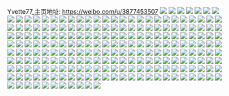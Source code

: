 Yvette77_主页地址: https://weibo.com/u/3877453507 
![](https://wx4.sinaimg.cn/mw2000/e71d3ec3ly1h9e7lo1psjj21o0280npe.jpg) 
![](https://wx4.sinaimg.cn/mw2000/e71d3ec3ly1h9e7lkrqu6j21o0280npe.jpg) 
![](https://wx4.sinaimg.cn/mw2000/e71d3ec3ly1h9bvzmqvgej223v35su10.jpg) 
![](https://wx4.sinaimg.cn/mw2000/e71d3ec3ly1h9bvzk47qaj223v35s4qt.jpg) 
![](https://wx4.sinaimg.cn/mw2000/e71d3ec3ly1h9bvzhtg5oj223v35se85.jpg) 
![](https://wx4.sinaimg.cn/mw2000/e71d3ec3ly1h9bvzfir9fj223v35sqv8.jpg) 
![](https://wx4.sinaimg.cn/mw2000/e71d3ec3ly1h9bw3asjs4j220w31dkjp.jpg) 
![](https://wx4.sinaimg.cn/mw2000/e71d3ec3ly1h9bw3m69xcj21o0280u0y.jpg) 
![](https://wx4.sinaimg.cn/mw2000/e71d3ec3ly1h9bw37vic6j223r35m4qu.jpg) 
![](https://wx4.sinaimg.cn/mw2000/e71d3ec3ly1h9bw3okh55j223v35s4qu.jpg) 
![](https://wx4.sinaimg.cn/mw2000/e71d3ec3ly1h9bw3qaf26j222p3411l1.jpg) 
![](https://wx4.sinaimg.cn/mw2000/e71d3ec3ly1h9bw3e2za7j223o35ib2e.jpg) 
![](https://wx4.sinaimg.cn/mw2000/e71d3ec3ly1h9bw3un3g3j222n33yhdx.jpg) 
![](https://wx4.sinaimg.cn/mw2000/e71d3ec3ly1h9bw3x3v40j220m30xhdx.jpg) 
![](https://wx4.sinaimg.cn/mw2000/e71d3ec3ly1h9bw3jbtyfj22c0340hdw.jpg) 
![](https://wx4.sinaimg.cn/mw2000/e71d3ec3ly1h9bw3s3fayj21qi2lrqv7.jpg) 
![](https://wx4.sinaimg.cn/mw2000/e71d3ec3ly1h9bw3hm863j223l35ex6t.jpg) 
![](https://wx4.sinaimg.cn/mw2000/e71d3ec3ly1h9bw4007yaj223u370e86.jpg) 
![](https://wx4.sinaimg.cn/mw2000/e71d3ec3ly1h9bw197l2xj223v35skjp.jpg) 
![](https://wx4.sinaimg.cn/mw2000/e71d3ec3ly1h9bw1evi0tj223v35shdv.jpg) 
![](https://wx4.sinaimg.cn/mw2000/e71d3ec3ly1h9bw16bi16j22253381l2.jpg) 
![](https://wx4.sinaimg.cn/mw2000/e71d3ec3ly1h9bw1chmnuj21yg2xn1l4.jpg) 
![](https://wx4.sinaimg.cn/mw2000/e71d3ec3ly1h9bw1d55s1j210h1iptyn.jpg) 
![](https://wx4.sinaimg.cn/mw2000/e71d3ec3ly1h9bw1g875aj21xr2wnx6s.jpg) 
![](https://wx4.sinaimg.cn/mw2000/e71d3ec3ly1h9bw1jrzoxj21xj2wbb2a.jpg) 
![](https://wx4.sinaimg.cn/mw2000/e71d3ec3ly1h9bw1is3bjj221d322u11.jpg) 
![](https://wx4.sinaimg.cn/mw2000/e71d3ec3ly1h9bw1kma5yj21jw2bw4qq.jpg) 
![](https://wx4.sinaimg.cn/mw2000/e71d3ec3ly1h9bw6d83sxj21zd2z2b2e.jpg) 
![](https://wx4.sinaimg.cn/mw2000/e71d3ec3ly1h9bw6h1dcpj21o0280x6q.jpg) 
![](https://wx4.sinaimg.cn/mw2000/e71d3ec3ly1h9bw6anrbkj21y32x4b2d.jpg) 
![](https://wx4.sinaimg.cn/mw2000/e71d3ec3ly1h9bw685omrj221s2qd7wj.jpg) 
![](https://wx4.sinaimg.cn/mw2000/e71d3ec3ly1h9bw635tz8j21xr2wnqv9.jpg) 
![](https://wx4.sinaimg.cn/mw2000/e71d3ec3ly1h9bw676lo4j21to2qj7wl.jpg) 
![](https://wx4.sinaimg.cn/mw2000/e71d3ec3ly1h9bw6f6hqtj21mc25s7wj.jpg) 
![](https://wx4.sinaimg.cn/mw2000/e71d3ec3ly1h9bw6im1slj21o02801kz.jpg) 
![](https://wx4.sinaimg.cn/mw2000/e71d3ec3ly1h9bw7z05fej22c0340x6q.jpg) 
![](https://wx4.sinaimg.cn/mw2000/e71d3ec3ly1h9bw8163asj21tp2qihdu.jpg) 
![](https://wx4.sinaimg.cn/mw2000/e71d3ec3ly1h9bw82nku3j21vu2trnpe.jpg) 
![](https://wx4.sinaimg.cn/mw2000/e71d3ec3ly1h9bw8446fej21nx2hv1ky.jpg) 
![](https://wx4.sinaimg.cn/mw2000/e71d3ec3ly1h95r2p4gmyj20u0191as9.jpg) 
![](https://wx4.sinaimg.cn/mw2000/e71d3ec3ly1h95qvkn0w7j20u0140ndi.jpg) 
![](https://wx4.sinaimg.cn/mw2000/e71d3ec3ly1h95qvi077tj20u014049o.jpg) 
![](https://wx4.sinaimg.cn/mw2000/e71d3ec3ly1h95qvifp32j20u019019m.jpg) 
![](https://wx4.sinaimg.cn/mw2000/e71d3ec3ly1h95qvj5b9zj20u0140dte.jpg) 
![](https://wx4.sinaimg.cn/mw2000/e71d3ec3ly1h95qvi7n4dj20u0140th3.jpg) 
![](https://wx4.sinaimg.cn/mw2000/e71d3ec3ly1h95qvhqmn4j20u0140gwt.jpg) 
![](https://wx4.sinaimg.cn/mw2000/e71d3ec3ly1h95qvjv3fej20u0140dws.jpg) 
![](https://wx4.sinaimg.cn/mw2000/e71d3ec3ly1h95qvitcncj20u0140nbo.jpg) 
![](https://wx4.sinaimg.cn/mw2000/e71d3ec3ly1h95qwa3eolj20u0140dto.jpg) 
![](https://wx4.sinaimg.cn/mw2000/e71d3ec3ly1h95qvkfjtzj20u01404ef.jpg) 
![](https://wx4.sinaimg.cn/mw2000/e71d3ec3ly1h95363370dj20u018ztiw.jpg) 
![](https://wx4.sinaimg.cn/mw2000/e71d3ec3ly1h95364493fj20u0190wvo.jpg) 
![](https://wx4.sinaimg.cn/mw2000/e71d3ec3ly1h95363h4dfj20u018zwsv.jpg) 
![](https://wx4.sinaimg.cn/mw2000/e71d3ec3ly1h95364gxjxj20u01907nr.jpg) 
![](https://wx4.sinaimg.cn/mw2000/e71d3ec3ly1h9536563wij21400u0ti0.jpg) 
![](https://wx4.sinaimg.cn/mw2000/e71d3ec3ly1h95364t1u0j20u0190h3p.jpg) 
![](https://wx4.sinaimg.cn/mw2000/e71d3ec3ly1h95365eo2kj21400u07fj.jpg) 
![](https://wx4.sinaimg.cn/mw2000/e71d3ec3ly1h95365x482j20u0140gyj.jpg) 
![](https://wx4.sinaimg.cn/mw2000/e71d3ec3ly1h95365nzjzj21400u07e1.jpg) 
![](https://wx4.sinaimg.cn/mw2000/e71d3ec3ly1h92lprrqc0j20u01907dd.jpg) 
![](https://wx4.sinaimg.cn/mw2000/e71d3ec3ly1h92lprl89dj20u0141wmz.jpg) 
![](https://wx4.sinaimg.cn/mw2000/e71d3ec3ly1h92lprd2fpj20u0190n6n.jpg) 
![](https://wx4.sinaimg.cn/mw2000/e71d3ec3ly1h92lo58hyuj20u0140tgu.jpg) 
![](https://wx4.sinaimg.cn/mw2000/e71d3ec3ly1h92l4celmzj20u014044g.jpg) 
![](https://wx4.sinaimg.cn/mw2000/e71d3ec3ly1h92l4brjkdj20u0140gsr.jpg) 
![](https://wx4.sinaimg.cn/mw2000/e71d3ec3ly1h927mrhfh1j20u0140127.jpg) 
![](https://wx4.sinaimg.cn/mw2000/e71d3ec3ly1h927mpr0amj20u0191h0s.jpg) 
![](https://wx4.sinaimg.cn/mw2000/e71d3ec3ly1h927mqjd93j20u0190dp7.jpg) 
![](https://wx4.sinaimg.cn/mw2000/e71d3ec3ly1h927mrscbqj20u019013x.jpg) 
![](https://wx4.sinaimg.cn/mw2000/e71d3ec3ly1h927mpie75j20u0191tis.jpg) 
![](https://wx4.sinaimg.cn/mw2000/e71d3ec3ly1h927mqzrp3j20u01budsa.jpg) 
![](https://wx4.sinaimg.cn/mw2000/e71d3ec3ly1h927mqr55wj20u0191k0e.jpg) 
![](https://wx4.sinaimg.cn/mw2000/e71d3ec3ly1h927mqau8tj20u0191nbz.jpg) 
![](https://wx4.sinaimg.cn/mw2000/e71d3ec3ly1h927mr8ifkj20u0140tjr.jpg) 
![](https://wx4.sinaimg.cn/mw2000/e71d3ec3ly1h8zb22b2akj20u0140wn3.jpg) 
![](https://wx4.sinaimg.cn/mw2000/e71d3ec3ly1h8zaxjgp0lj20u014048h.jpg) 
![](https://wx4.sinaimg.cn/mw2000/e71d3ec3ly1h8zaxjmuuuj20u014012l.jpg) 
![](https://wx4.sinaimg.cn/mw2000/e71d3ec3ly1h8zaxjudmyj20u0140tit.jpg) 
![](https://wx4.sinaimg.cn/mw2000/e71d3ec3ly1h8xpsr8srej20u0140nc3.jpg) 
![](https://wx4.sinaimg.cn/mw2000/e71d3ec3ly1h8xpsrtdt6j20u0190k7i.jpg) 
![](https://wx4.sinaimg.cn/mw2000/e71d3ec3ly1h8xpszhlwsj20u0190k78.jpg) 
![](https://wx4.sinaimg.cn/mw2000/e71d3ec3ly1h8xpsrir4uj20u0191h1e.jpg) 
![](https://wx4.sinaimg.cn/mw2000/e71d3ec3ly1h8xpss2lwqj20u0191tor.jpg) 
![](https://wx4.sinaimg.cn/mw2000/e71d3ec3ly1h8wgkgadp3j221r32m1l1.jpg) 
![](https://wx4.sinaimg.cn/mw2000/e71d3ec3ly1h8wggxwz0xj21uy2sg7wk.jpg) 
![](https://wx4.sinaimg.cn/mw2000/e71d3ec3ly1h8wgh3l1f1j21qw2mcqv7.jpg) 
![](https://wx4.sinaimg.cn/mw2000/e71d3ec3ly1h8wgh9yy5xj22c035qx6w.jpg) 
![](https://wx4.sinaimg.cn/mw2000/e71d3ec3ly1h8wghdo7d8j22c03404qx.jpg) 
![](https://wx4.sinaimg.cn/mw2000/e71d3ec3ly1h8wgh16o8ej21ue2rlqv8.jpg) 
![](https://wx4.sinaimg.cn/mw2000/e71d3ec3ly1h8wghgmhhyj22812ypqv9.jpg) 
![](https://wx4.sinaimg.cn/mw2000/e71d3ec3ly1h8wg1czr7vj21yf2xnqv7.jpg) 
![](https://wx4.sinaimg.cn/mw2000/e71d3ec3ly1h8thedhwqgj21o62i94qq.jpg) 
![](https://wx4.sinaimg.cn/mw2000/e71d3ec3ly1h8themdb5yj222m33x1l1.jpg) 
![](https://wx4.sinaimg.cn/mw2000/e71d3ec3ly1h8thectxr2j21911vje1s.jpg) 
![](https://wx4.sinaimg.cn/mw2000/e71d3ec3ly1h8thejblo8j21w42u64qq.jpg) 
![](https://wx4.sinaimg.cn/mw2000/e71d3ec3ly1h8theiff1rj222o340kjo.jpg) 
![](https://wx4.sinaimg.cn/mw2000/e71d3ec3ly1h8thefww1dj222o3407wl.jpg) 
![](https://wx4.sinaimg.cn/mw2000/e71d3ec3ly1h8theo93rlj21zd2z17wj.jpg) 
![](https://wx4.sinaimg.cn/mw2000/e71d3ec3ly1h8thegflgrj219l1wekdq.jpg) 
![](https://wx4.sinaimg.cn/mw2000/e71d3ec3ly1h8thekpaorj222o340x6r.jpg) 
![](https://wx4.sinaimg.cn/mw2000/e71d3ec3ly1h8vsoc2h3fj21l7249kjm.jpg) 
![](https://wx4.sinaimg.cn/mw2000/e71d3ec3ly1h8vso7kul0j22dc35s4qt.jpg) 
![](https://wx4.sinaimg.cn/mw2000/e71d3ec3ly1h8vsoee86ij22dc35s4qt.jpg) 
![](https://wx4.sinaimg.cn/mw2000/e71d3ec3ly1h8vsoa99jjj22dc35s7wl.jpg) 
![](https://wx4.sinaimg.cn/mw2000/e71d3ec3ly1h8ruz8pkmmj223u35s7wk.jpg) 
![](https://wx4.sinaimg.cn/mw2000/e71d3ec3ly1h8ruz7gmr0j22dc35s7wm.jpg) 
![](https://wx4.sinaimg.cn/mw2000/e71d3ec3ly1h8ruz331hwj223u35snpi.jpg) 
![](https://wx4.sinaimg.cn/mw2000/e71d3ec3ly1h8ruz5uz0cj223u35sqv7.jpg) 
![](https://wx4.sinaimg.cn/mw2000/e71d3ec3ly1h8ruz1fpdpj223v35sb2e.jpg) 
![](https://wx4.sinaimg.cn/mw2000/e71d3ec3ly1h8ruz4ujmhj22dc35sb2e.jpg) 
![](https://wx4.sinaimg.cn/mw2000/e71d3ec3ly1h8rtli3we8j21ts2qoe86.jpg) 
![](https://wx4.sinaimg.cn/mw2000/e71d3ec3ly1h8rkf7r96wj21o02804qr.jpg) 
![](https://wx4.sinaimg.cn/mw2000/e71d3ec3ly1h8rkf1emjmj21rm2nfnpg.jpg) 
![](https://wx4.sinaimg.cn/mw2000/e71d3ec3ly1h8rkey4lzsj228q2znqv6.jpg) 
![](https://wx4.sinaimg.cn/mw2000/e71d3ec3ly1h8rkf5de3kj21o02801kz.jpg) 
![](https://wx4.sinaimg.cn/mw2000/e71d3ec3ly1h8rkf31stkj21ds22o7wh.jpg) 
![](https://wx4.sinaimg.cn/mw2000/e71d3ec3ly1h8rkfagf2pj220k30u7wk.jpg) 
![](https://wx4.sinaimg.cn/mw2000/e71d3ec3ly1h8rkeypggwj217p1tk1kx.jpg) 
![](https://wx4.sinaimg.cn/mw2000/e71d3ec3ly1h96rojrwm8j20u0140tjs.jpg) 
![](https://wx4.sinaimg.cn/mw2000/e71d3ec3ly1h96rojjwu0j20u0140k09.jpg) 
![](https://wx4.sinaimg.cn/mw2000/e71d3ec3ly1h8qfjsqouuj221631qqv9.jpg) 
![](https://wx4.sinaimg.cn/mw2000/e71d3ec3ly1h8qfjcmgqtj22c0340b2c.jpg) 
![](https://wx4.sinaimg.cn/mw2000/e71d3ec3ly1h8qfjb4mbwj22c03404qv.jpg) 
![](https://wx4.sinaimg.cn/mw2000/e71d3ec3ly1h8qfjhgp51j22c0340kjq.jpg) 
![](https://wx4.sinaimg.cn/mw2000/e71d3ec3ly1h8qfjp6wyyj22c03401l3.jpg) 
![](https://wx4.sinaimg.cn/mw2000/e71d3ec3ly1h8qfjwap68j222o340nph.jpg) 
![](https://wx4.sinaimg.cn/mw2000/e71d3ec3ly1h8qfjdyrisj22c0340hdw.jpg) 
![](https://wx4.sinaimg.cn/mw2000/e71d3ec3ly1h8qfjl4t78j22c0340b2f.jpg) 
![](https://wx4.sinaimg.cn/mw2000/e71d3ec3ly1h8mgc494g4j21yt2y7x6u.jpg) 
![](https://wx4.sinaimg.cn/mw2000/e71d3ec3ly1h8mgbkylgdj22ax32k1l1.jpg) 
![](https://wx4.sinaimg.cn/mw2000/e71d3ec3ly1h8mgbzi3nzj21v62srqv8.jpg) 
![](https://wx4.sinaimg.cn/mw2000/e71d3ec3ly1h8mgcae6tbj21yx2yehdx.jpg) 
![](https://wx4.sinaimg.cn/mw2000/e71d3ec3ly1h8mgbvlbi6j223v35shdy.jpg) 
![](https://wx4.sinaimg.cn/mw2000/e71d3ec3ly1h8mgc7i3t7j21xq2wl7wn.jpg) 
![](https://wx4.sinaimg.cn/mw2000/e71d3ec3ly1h8mgbogeh4j220930dnpg.jpg) 
![](https://wx4.sinaimg.cn/mw2000/e71d3ec3ly1h8mgce6nqfj220q3134qv.jpg) 
![](https://wx4.sinaimg.cn/mw2000/e71d3ec3ly1h8mgci71n0j21wk2uthdx.jpg) 
![](https://wx4.sinaimg.cn/mw2000/e71d3ec3ly1h8mgclhlmgj21zn2zhkjp.jpg) 
![](https://wx4.sinaimg.cn/mw2000/e71d3ec3ly1h8mgbebwmwj21z52yoe84.jpg) 
![](https://wx4.sinaimg.cn/mw2000/e71d3ec3ly1h8lcup3jnlj222833bhdx.jpg) 
![](https://wx4.sinaimg.cn/mw2000/e71d3ec3ly1h8lcus8smxj21zv2zs1l1.jpg) 
![](https://wx4.sinaimg.cn/mw2000/e71d3ec3ly1h8lcufi0ifj22bl33gqv8.jpg) 
![](https://wx4.sinaimg.cn/mw2000/e71d3ec3ly1h8lcuan8dgj221o32iqv9.jpg) 
![](https://wx4.sinaimg.cn/mw2000/e71d3ec3ly1h8lculnrr3j2220330b2d.jpg) 
![](https://wx4.sinaimg.cn/mw2000/e71d3ec3ly1h8lcuion2jj229g30lb2d.jpg) 
![](https://wx4.sinaimg.cn/mw2000/e71d3ec3ly1h8jinfc84tj22aq340qvd.jpg) 
![](https://wx4.sinaimg.cn/mw2000/e71d3ec3ly1h8jin28mbvj22az340e88.jpg) 
![](https://wx4.sinaimg.cn/mw2000/e71d3ec3ly1h8jinavtupj222o340u14.jpg) 
![](https://wx4.sinaimg.cn/mw2000/e71d3ec3ly1h8hvns35n1j228l2zg1kz.jpg) 
![](https://wx4.sinaimg.cn/mw2000/e71d3ec3ly1h8hvn97en5j223u35skjp.jpg) 
![](https://wx4.sinaimg.cn/mw2000/e71d3ec3ly1h8hv6xi9s2j220t317e89.jpg) 
![](https://wx4.sinaimg.cn/mw2000/e71d3ec3ly1h8hv6kp3yyj220t3177wn.jpg) 
![](https://wx4.sinaimg.cn/mw2000/e71d3ec3ly1h8hv6nahdnj21x62vrqv8.jpg) 
![](https://wx4.sinaimg.cn/mw2000/e71d3ec3ly1h8hv78oyjrj21lc2e0npe.jpg) 
![](https://wx4.sinaimg.cn/mw2000/e71d3ec3ly1h8fks1t0xvj22dc35sqv7.jpg) 
![](https://wx4.sinaimg.cn/mw2000/e71d3ec3ly1h8fks08kfvj22bk33fhdw.jpg) 
![](https://wx4.sinaimg.cn/mw2000/e71d3ec3ly1h8dwarnpn8j22bp33lu0z.jpg) 
![](https://wx4.sinaimg.cn/mw2000/e71d3ec3ly1h8dwaigak2j22bu33snpf.jpg) 
![](https://wx4.sinaimg.cn/mw2000/e71d3ec3ly1h8dwaohmioj22dc35su10.jpg) 
![](https://wx4.sinaimg.cn/mw2000/e71d3ec3ly1h8dwaucp7yj22dc35su0z.jpg) 
![](https://wx4.sinaimg.cn/mw2000/e71d3ec3ly1h894nfo3cqj21ur2s4x6s.jpg) 
![](https://wx4.sinaimg.cn/mw2000/e71d3ec3ly1h894np5ob2j222o340b2d.jpg) 
![](https://wx4.sinaimg.cn/mw2000/e71d3ec3ly1h894njie73j21v62sshdw.jpg) 
![](https://wx4.sinaimg.cn/mw2000/e71d3ec3ly1h894nvqujuj21v92swnpg.jpg) 
![](https://wx4.sinaimg.cn/mw2000/e71d3ec3ly1h8rvmzx4puj229s3117wn.jpg) 
![](https://wx4.sinaimg.cn/mw2000/e71d3ec3ly1h8rvn2t1bfj22c0340x6u.jpg) 
![](https://wx4.sinaimg.cn/mw2000/e71d3ec3ly1h86egdjm5kj223u35r4qv.jpg) 
![](https://wx4.sinaimg.cn/mw2000/e71d3ec3ly1h86efy7kp5j21x52vpe85.jpg) 
![](https://wx4.sinaimg.cn/mw2000/e71d3ec3ly1h86eg3eiqmj21ww2vcb2f.jpg) 
![](https://wx4.sinaimg.cn/mw2000/e71d3ec3ly1h86eg0iyelj21y42x7hdw.jpg) 
![](https://wx4.sinaimg.cn/mw2000/e71d3ec3ly1h86eg6ohg7j220h30pnpi.jpg) 
![](https://wx4.sinaimg.cn/mw2000/e71d3ec3ly1h86ega4bqgj220q313qvb.jpg) 
![](https://wx4.sinaimg.cn/mw2000/e71d3ec3ly1h86efvarjjj223u35r1l3.jpg) 
![](https://wx4.sinaimg.cn/mw2000/e71d3ec3ly1h7wguqrqeaj223u35s1kz.jpg) 
![](https://wx4.sinaimg.cn/mw2000/e71d3ec3ly1h7wgushu2kj222f35se83.jpg) 
![](https://wx4.sinaimg.cn/mw2000/e71d3ec3ly1h7qr9qaen9j22dc35s1l0.jpg) 
![](https://wx4.sinaimg.cn/mw2000/e71d3ec3ly1h7qr6xhlsej22dc35su0z.jpg) 
![](https://wx4.sinaimg.cn/mw2000/e71d3ec3ly1h7qr755r9cj22dc35sx6r.jpg) 
![](https://wx4.sinaimg.cn/mw2000/e71d3ec3ly1h7ne0hdgqwj22dc35sqv8.jpg) 
![](https://wx4.sinaimg.cn/mw2000/e71d3ec3ly1h7ne0luj1mj22dc35sb2d.jpg) 
![](https://wx4.sinaimg.cn/mw2000/e71d3ec3ly1h7ne0nkj4uj22dc35se84.jpg) 
![](https://wx4.sinaimg.cn/mw2000/e71d3ec3ly1h7l2qp4b5zj21ix2aeqv6.jpg) 
![](https://wx4.sinaimg.cn/mw2000/e71d3ec3ly1h7l2qsglnjj223u35sqv8.jpg) 
![](https://wx4.sinaimg.cn/mw2000/e71d3ec3ly1h7l2qtpxo9j223t35qqv8.jpg) 
![](https://wx4.sinaimg.cn/mw2000/e71d3ec3ly1h7l2qqy7hfj223u35sqv8.jpg) 
![](https://wx4.sinaimg.cn/mw2000/e71d3ec3ly1h7l2l909gjj223s35o1l1.jpg) 
![](https://wx4.sinaimg.cn/mw2000/e71d3ec3ly1h7kpmx9gl5j20u013zdp9.jpg) 
![](https://wx4.sinaimg.cn/mw2000/e71d3ec3ly1h7kpmyrl9nj20u014047c.jpg) 
![](https://wx4.sinaimg.cn/mw2000/e71d3ec3ly1h7kpmy0v2qj20u0140k0t.jpg) 
![](https://wx4.sinaimg.cn/mw2000/e71d3ec3ly1h7kpn0vpxpj20u014012c.jpg) 
![](https://wx4.sinaimg.cn/mw2000/e71d3ec3ly1h7kpn029b3j20u0140qdo.jpg) 
![](https://wx4.sinaimg.cn/mw2000/e71d3ec3ly1h7kpqrcrhrj20u013z16c.jpg) 
![](https://wx4.sinaimg.cn/mw2000/e71d3ec3ly1h7hkfvbsp7j222e33lqvb.jpg) 
![](https://wx4.sinaimg.cn/mw2000/e71d3ec3ly1h7hk2efcnkj21pg2k7qv7.jpg) 
![](https://wx4.sinaimg.cn/mw2000/e71d3ec3ly1h7hk2hua65j223634r4qv.jpg) 
![](https://wx4.sinaimg.cn/mw2000/e71d3ec3ly1h7gk6v63yhj221r32nu10.jpg) 
![](https://wx4.sinaimg.cn/mw2000/e71d3ec3ly1h7gk71jz5tj223d351b2b.jpg) 
![](https://wx4.sinaimg.cn/mw2000/e71d3ec3ly1h7gk6x7488j21wy2vf7wi.jpg) 
![](https://wx4.sinaimg.cn/mw2000/e71d3ec3ly1h7gk706r8gj22c03407wh.jpg) 
![](https://wx4.sinaimg.cn/mw2000/e71d3ec3ly1h7gk75e6tcj21y92xdhdu.jpg) 
![](https://wx4.sinaimg.cn/mw2000/e71d3ec3ly1h7gk6tcw00j223234larl.jpg) 
![](https://wx4.sinaimg.cn/mw2000/e71d3ec3ly1h7gbn32t37j22dc35su0y.jpg) 
![](https://wx4.sinaimg.cn/mw2000/e71d3ec3ly1h7gbn4r69oj223i359npg.jpg) 
![](https://wx4.sinaimg.cn/mw2000/e71d3ec3ly1h7gbn8aujej22dc35sx6q.jpg) 
![](https://wx4.sinaimg.cn/mw2000/e71d3ec3ly1h7gbnc7lq1j22da35s4qr.jpg) 
![](https://wx4.sinaimg.cn/mw2000/e71d3ec3ly1h7gbnfph5zj223u35s4qt.jpg) 
![](https://wx4.sinaimg.cn/mw2000/e71d3ec3ly1h7gbnhx6vbj22da35snpe.jpg) 
![](https://wx4.sinaimg.cn/mw2000/e71d3ec3ly1h7d0yzp0sdj20u019147f.jpg) 
![](https://wx4.sinaimg.cn/mw2000/e71d3ec3ly1h7d0z2bg5rj20u0191n6c.jpg) 
![](https://wx4.sinaimg.cn/mw2000/e71d3ec3ly1h7d0z0z451j20u019016w.jpg) 
![](https://wx4.sinaimg.cn/mw2000/e71d3ec3ly1h7d0yytelqj20u0191dtf.jpg) 
![](https://wx4.sinaimg.cn/mw2000/e71d3ec3ly1h7891mx0anj22c034uhdt.jpg) 
![](https://wx4.sinaimg.cn/mw2000/e71d3ec3ly1h7892bjxnlj22c03404qp.jpg) 
![](https://wx4.sinaimg.cn/mw2000/e71d3ec3ly1h7891sy1slj228q2znkjo.jpg) 
![](https://wx4.sinaimg.cn/mw2000/e71d3ec3ly1h7891hz7lvj229a31q1kx.jpg) 
![](https://wx4.sinaimg.cn/mw2000/e71d3ec3ly1h7891zhyymj22c0340u12.jpg) 
![](https://wx4.sinaimg.cn/mw2000/e71d3ec3ly1h7892gduzzj228l2zgnpg.jpg) 
![](https://wx4.sinaimg.cn/mw2000/e71d3ec3ly1h78925cqwgj2295306b29.jpg) 
